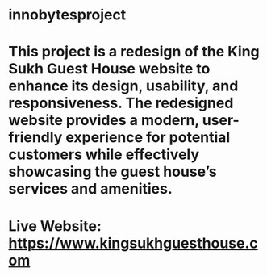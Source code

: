 # innobytesproject
# This project is a redesign of the King Sukh Guest House website to enhance its design, usability, and responsiveness. The redesigned website provides a modern, user-friendly experience for potential customers while effectively showcasing the guest house’s services and amenities.
# Live Website: https://www.kingsukhguesthouse.com
